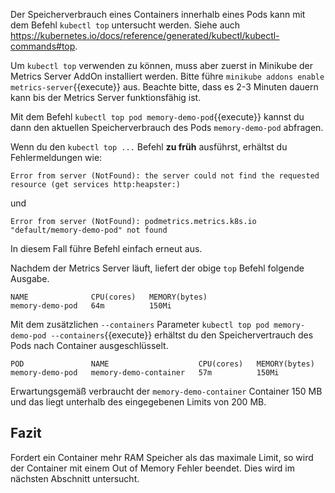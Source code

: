 Der Speicherverbrauch eines Containers innerhalb eines Pods kann mit
dem Befehl `kubectl top` untersucht werden.
Siehe auch https://kubernetes.io/docs/reference/generated/kubectl/kubectl-commands#top.

Um `kubectl top` verwenden zu können, muss aber zuerst in Minikube der Metrics Server AddOn
installiert werden. Bitte führe `minikube addons enable metrics-server`{{execute}} aus.
Beachte bitte, dass es 2-3 Minuten dauern kann bis der Metrics Server funktionsfähig ist.

Mit dem Befehl `kubectl top pod memory-demo-pod`{{execute}} kannst du dann den aktuellen
Speicherverbrauch des Pods `memory-demo-pod` abfragen.

Wenn du den `kubectl top ...` Befehl **zu früh** ausführst, erhältst du Fehlermeldungen wie: 
```
Error from server (NotFound): the server could not find the requested resource (get services http:heapster:)
```
und
```
Error from server (NotFound): podmetrics.metrics.k8s.io "default/memory-demo-pod" not found
```
In diesem Fall führe Befehl einfach erneut aus.

Nachdem der Metrics Server läuft, liefert der obige `top` Befehl folgende Ausgabe.
```
NAME              CPU(cores)   MEMORY(bytes)
memory-demo-pod   64m          150Mi  
```

Mit dem zusätzlichen `--containers` Parameter 
`kubectl top pod memory-demo-pod --containers`{{execute}}
erhältst du den Speichervertrauch des Pods nach Container ausgeschlüsselt.
```
POD               NAME                    CPU(cores)   MEMORY(bytes)
memory-demo-pod   memory-demo-container   57m          150Mi
```

Erwartungsgemäß verbraucht der `memory-demo-container` Container 150 MB und das liegt unterhalb des 
eingegebenen Limits von 200 MB.

## Fazit

Fordert ein Container mehr RAM Speicher als das maximale Limit, so wird der Container mit einem Out of Memory Fehler beendet.
Dies wird im nächsten Abschnitt untersucht.